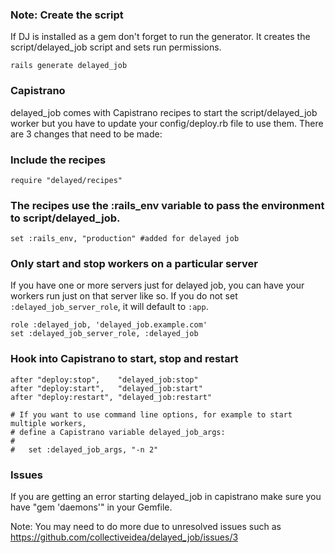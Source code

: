### Note: Create the script

If DJ is installed as a gem don't forget to run the generator. It creates the script/delayed_job script and sets run permissions.

    rails generate delayed_job

### Capistrano

delayed_job comes with Capistrano recipes to start the script/delayed_job worker but you have to update your config/deploy.rb file to use them. There are 3 changes that need to be made:

### Include the recipes  

    require "delayed/recipes"  

### The recipes use the :rails_env variable to pass the environment to script/delayed_job.   
    set :rails_env, "production" #added for delayed job  

### Only start and stop workers on a particular server

If you have one or more servers just for delayed job, you can have your workers run just on that server like so. If you do not set `:delayed_job_server_role`, it will default to `:app`.

    role :delayed_job, 'delayed_job.example.com'
    set :delayed_job_server_role, :delayed_job

### Hook into Capistrano to start, stop and restart  

    after "deploy:stop",    "delayed_job:stop"
    after "deploy:start",   "delayed_job:start"
    after "deploy:restart", "delayed_job:restart"

    # If you want to use command line options, for example to start multiple workers,
    # define a Capistrano variable delayed_job_args:
    #
    #   set :delayed_job_args, "-n 2"

### Issues

If you are getting an error starting delayed_job in capistrano make sure you have "gem 'daemons'" in your Gemfile.

Note: You may need to do more due to unresolved issues such as https://github.com/collectiveidea/delayed_job/issues/3
